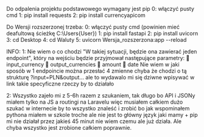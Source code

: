 Do odpalenia projektu podstawowego wymagany jest pip
0: włączyć pusty cmd
1: pip install requests
2: pip install currencyapicom

Do Wersji rozszerzonej trzeba:
0: włączyć pusty cmd (powinien mieć deafultową ścieżkę C:\Users\{User})
1: pip install fastapi
2: pip install uvicorn
3: cd Desktop
4: cd Waluty
5: uvicorn Wersja_rozszerzona:app --reload

INFO:
1: Nie wiem o co chodzi "W takiej sytuacji, będzie ona zawierać jeden endpoint", który na wejściu będzie przyjmował
następujące parametry:
  input_currency
  output_currencies
  amount
  date
Nie wiem w jaki sposób w 1 endpoincie można przesłać 4 zmienne chyba że chodzi o tą strukturę ?input=PLN&output...  ale to wydawalo mi się dziwne wpisywać w link takie specyficzne rzeczy by to działało

2: Wszystko zajeło mi z 5-6h razem z szukaniem, tak długo bo API i JSONy miałem tylko na JS a routingi na Laravelu więc musiałem całkiem dużo szukać w internecie by to wszystko znaleść i zrobić bo jak wspominałem pythona miałem w szkole troche ale nie jest to główny język jaki mamy + pip mi nie działał przez jakieś 45 minut nie wiem czemu ale już działa.
Ale chyba wszystko jest zrobione całkiem poprawnie.